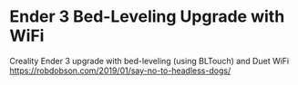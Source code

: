 Ender 3 Bed-Leveling Upgrade with WiFi
======================================

Creality Ender 3 upgrade with bed-leveling (using BLTouch) and Duet WiFi
https://robdobson.com/2019/01/say-no-to-headless-dogs/
